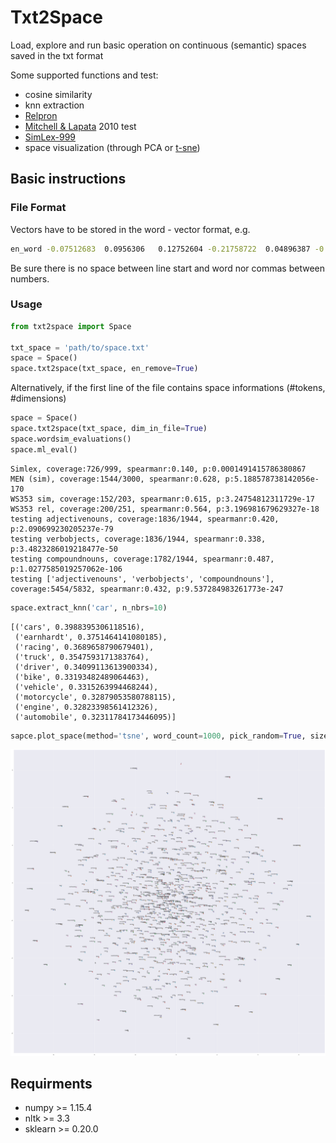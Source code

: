 # Txt2Space

Load, explore and run basic operation on continuous (semantic) spaces saved in the txt format

Some supported functions and test: 
- cosine similarity
- knn extraction
- [Relpron](https://www.aclweb.org/anthology/J16-4004.pdf)
- [Mitchell & Lapata](https://onlinelibrary.wiley.com/doi/full/10.1111/j.1551-6709.2010.01106.x) 2010 test 
- [SimLex-999](https://fh295.github.io/simlex.html)
- space visualization (through PCA or [t-sne](https://lvdmaaten.github.io/tsne/))

## Basic instructions 

### File Format
Vectors have to be stored in the word - vector format, e.g.

```bash
en_word -0.07512683  0.0956306   0.12752604 -0.21758722  0.04896387 -0.3884378 ...
```

Be sure there is no space between line start and word nor commas between numbers.

### Usage
```python
from txt2space import Space

txt_space = 'path/to/space.txt'
space = Space()
space.txt2space(txt_space, en_remove=True)
```
Alternatively, if the first line of the file contains space informations (#tokens, #dimensions)

```python
space = Space()
space.txt2space(txt_space, dim_in_file=True)
space.wordsim_evaluations()
space.ml_eval()
```
```
Simlex, coverage:726/999, spearmanr:0.140, p:0.0001491415786380867
MEN (sim), coverage:1544/3000, spearmanr:0.628, p:5.188578738142056e-170
WS353 sim, coverage:152/203, spearmanr:0.615, p:3.24754812311729e-17
WS353 rel, coverage:200/251, spearmanr:0.564, p:3.196981679629327e-18
testing adjectivenouns, coverage:1836/1944, spearmanr:0.420, p:2.090699230205237e-79
testing verbobjects, coverage:1836/1944, spearmanr:0.338, p:3.4823286019218477e-50
testing compoundnouns, coverage:1782/1944, spearmanr:0.487, p:1.0277585019257062e-106
testing ['adjectivenouns', 'verbobjects', 'compoundnouns'], coverage:5454/5832, spearmanr:0.432, p:9.537284983261773e-247
```
```python
space.extract_knn('car', n_nbrs=10)
```
```
[('cars', 0.3988395306118516),
 ('earnhardt', 0.3751464141080185),
 ('racing', 0.3689658790679401),
 ('truck', 0.3547593171383764),
 ('driver', 0.34099113613900334),
 ('bike', 0.33193482489064463),
 ('vehicle', 0.3315263994468244),
 ('motorcycle', 0.32879053580788115),
 ('engine', 0.32823398561412326),
 ('automobile', 0.32311784173446095)]
```
```python
sapce.plot_space(method='tsne', word_count=1000, pick_random=True, size=(50, 50))
```
![space](https://github.com/lorenzoscottb/txt2space/blob/master/tests/semsp_test.png)

## Requirments
 - numpy >= 1.15.4
 - nltk >= 3.3
 - sklearn >= 0.20.0
